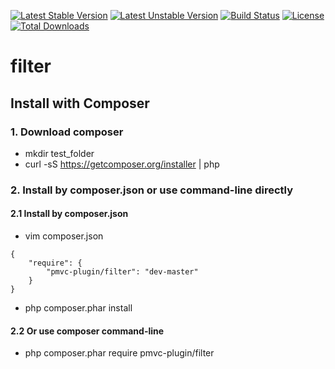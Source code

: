 [![Latest Stable Version](https://poser.pugx.org/pmvc-plugin/filter/v/stable)](https://packagist.org/packages/pmvc-plugin/filter) 
[![Latest Unstable Version](https://poser.pugx.org/pmvc-plugin/filter/v/unstable)](https://packagist.org/packages/pmvc-plugin/filter) 
[![Build Status](https://travis-ci.org/pmvc-plugin/filter.svg?branch=master)](https://travis-ci.org/pmvc-plugin/filter)
[![License](https://poser.pugx.org/pmvc-plugin/filter/license)](https://packagist.org/packages/pmvc-plugin/filter)
[![Total Downloads](https://poser.pugx.org/pmvc-plugin/filter/downloads)](https://packagist.org/packages/pmvc-plugin/filter) 

filter
===============

## Install with Composer
### 1. Download composer
   * mkdir test_folder
   * curl -sS https://getcomposer.org/installer | php

### 2. Install by composer.json or use command-line directly
#### 2.1 Install by composer.json
   * vim composer.json
```
{
    "require": {
        "pmvc-plugin/filter": "dev-master"
    }
}
```
   * php composer.phar install

#### 2.2 Or use composer command-line
   * php composer.phar require pmvc-plugin/filter

